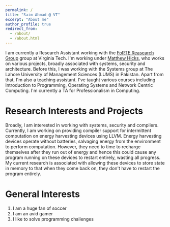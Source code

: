 ```yaml
---
permalink: /
title: "Saim Ahmad @ VT"
excerpt: "About me"
author_profile: true
redirect_from: 
  - /about/
  - /about.html
---
```


I am currently a Research Assistant working with the [FoRTE Reasearch Group](https://github.com/FoRTE-Research) group at Virginia Tech. I'm working under [Matthew Hicks](http://www.impedimenttoprogress.com/), who works on various projects, broadly associated with systems, security and architecture. Before this, I was working with the Systems group at The Lahore University of Management Sciences (LUMS) in Pakistan. Apart from that, I'm also a teaching assistant. I've taught various courses including Introduction to Programming, Operating Systems and Network Centric Computing. I'm currently a TA for Professionalism in Computing.

Research Interests and Projects
======
Broadly, I am interested in working with systems, security and compilers. Currently, I am working on providing compiler support for intermittent computation on energy harvesting devices using LLVM. Energy harvesting devices operate without batteries, salvaging energy from the environment to perform computation. However, they need to time to recharge themselves after they run out of energy and hence this could cause any program running on these devices to restart entirely, wasting all progress. My current research is associated with allowing these devices to store state in memory to that when they come back on, they don't have to restart the program entirely. 

General Interests
======
1. I am a huge fan of soccer
1. I am an avid gamer
1. I like to solve programming challenges 
